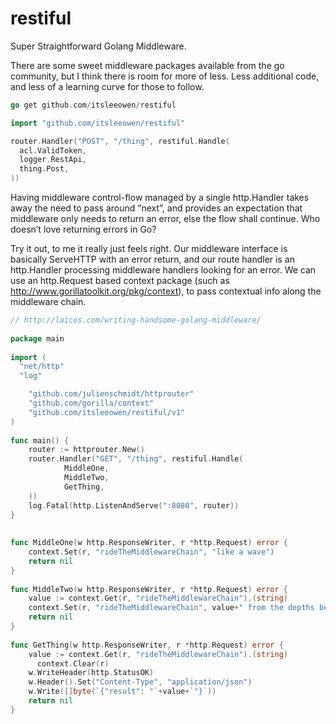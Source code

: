 # restiful
Super Straightforward Golang Middleware.  
  
There are some sweet middleware packages available from the go community, but I think there is room for more of less. Less additional code, and less of a learning curve for those to follow.

```go
go get github.com/itsleeowen/restiful
```

```go
import "github.com/itsleeowen/restiful"

router.Handler("POST", "/thing", restiful.Handle(
  acl.ValidToken,
  logger.RestApi,
  thing.Post,
))
```


Having middleware control-flow managed by a single http.Handler takes away the need to pass around “next”, and provides an expectation that middleware only needs to return an error, else the flow shall continue. Who doesn’t love returning errors in Go?  
  
Try it out, to me it really just feels right. Our middleware interface is basically ServeHTTP with an error return, and our route handler is an http.Handler processing middleware handlers looking for an error. We can use an http.Request based context package (such as http://www.gorillatoolkit.org/pkg/context), to pass contextual info along the middleware chain.

```go
// http://laicos.com/writing-handsome-golang-middleware/
 
package main
 
import (
  "net/http"
  "log"

	"github.com/julienschmidt/httprouter"
	"github.com/gorilla/context"
	"github.com/itsleeowen/restiful/v1"
)
 
func main() {
	router := httprouter.New()
	router.Handler("GET", "/thing", restiful.Handle(
			MiddleOne,
			MiddleTwo,
			GetThing,
	))
	log.Fatal(http.ListenAndServe(":8080", router))
}
 
 
func MiddleOne(w http.ResponseWriter, r *http.Request) error {
	context.Set(r, "rideTheMiddlewareChain", "like a wave")
	return nil
}
 
func MiddleTwo(w http.ResponseWriter, r *http.Request) error {
	value := context.Get(r, "rideTheMiddlewareChain").(string)
	context.Set(r, "rideTheMiddlewareChain", value+" from the depths below.")
	return nil
}
 
func GetThing(w http.ResponseWriter, r *http.Request) error {
	value := context.Get(r, "rideTheMiddlewareChain").(string)
      context.Clear(r)
	w.WriteHeader(http.StatusOK)
	w.Header().Set("Content-Type", "application/json")
	w.Write([]byte(`{"result": "`+value+`"}`))
	return nil
}
```
